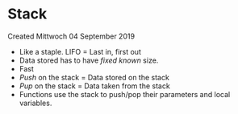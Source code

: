 # Stack
Created Mittwoch 04 September 2019


* Like a staple. LIFO = Last in, first out
* Data stored has to have *fixed* *known* size.
* Fast
* *Push* on the stack = Data stored on the stack
* *Pup* on the stack = Data taken from the stack
* Functions use the stack to push/pop their parameters and local variables.


